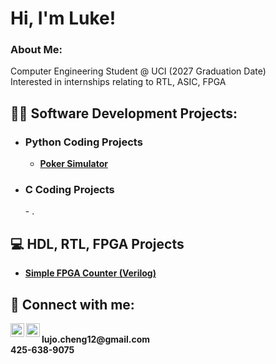 <h1>Hi, I'm Luke! </h1> 
<h3>About Me: </h3>
  Computer Engineering Student @ UCI (2027 Graduation Date)
  <br/> Interested in internships relating to RTL, ASIC, FPGA
  <br/> 


<h2>👨‍💻 Software Development Projects:</h2>

- <h3><b>Python Coding Projects</b></h3>
  
  - <b>[Poker Simulator](https://github.com/luke-j-cheng/PokerSim)</b>
- <h3><b>C Coding Projects</b></h3>
  - .
<h2>💻 HDL, RTL, FPGA Projects</h2>

- <b>[Simple FPGA Counter (Verilog)](https://github.com/luke-j-cheng/Counter)</b>


<h2> 🤳 Connect with me:</h2>

[<img align="left" alt="JoshMadakor | YouTube" width="22px" src="https://cdn.jsdelivr.net/npm/simple-icons@v3/icons/youtube.svg" />][youtube]
[<img align="left" alt="JoshMadakor | LinkedIn" width="22px" src="https://cdn.jsdelivr.net/npm/simple-icons@v3/icons/linkedin.svg" />][linkedin]

[youtube]: https://www.youtube.com/@lukecheng6644
[linkedin]: https://www.linkedin.com/in/luke-cheng-73a855294/


<br/>
<b>lujo.cheng12@gmail.com</b>
<br/><b>425-638-9075</b>

<!--
**joshmadakor1/joshmadakor1** is a ✨ _special_ ✨ repository because its `README.md` (this file) appears on your GitHub profile.

Here are some ideas to get you started:

- 🔭 I’m currently working on ...
- 🌱 I’m currently learning ...
- 👯 I’m looking to collaborate on ...
- 🤔 I’m looking for help with ...
- 💬 Ask me about ...
- 📫 How to reach me: ...
- 😄 Pronouns: ...
- ⚡ Fun fact: ...
-->
